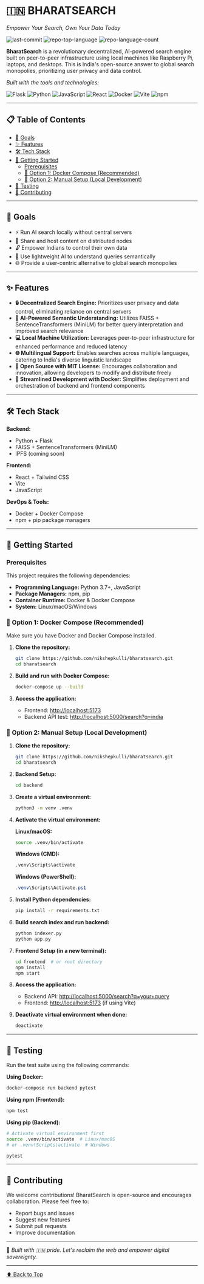 # 🇮🇳 BHARATSEARCH
*Empower Your Search, Own Your Data Today*

![last-commit](https://img.shields.io/github/last-commit/nikshepkulli/bharatsearch?style=flat&logo=git&logoColor=white&color=0080ff)
![repo-top-language](https://img.shields.io/github/languages/top/nikshepkulli/bharatsearch?style=flat&color=0080ff)
![repo-language-count](https://img.shields.io/github/languages/count/nikshepkulli/bharatsearch?style=flat&color=0080ff)

**BharatSearch** is a revolutionary decentralized, AI-powered search engine built on peer-to-peer infrastructure using local machines like Raspberry Pi, laptops, and desktops. This is India's open-source answer to global search monopolies, prioritizing user privacy and data control.

*Built with the tools and technologies:*

![Flask](https://img.shields.io/badge/Flask-000000.svg?style=flat&logo=Flask&logoColor=white)
![Python](https://img.shields.io/badge/Python-3776AB.svg?style=flat&logo=Python&logoColor=white)
![JavaScript](https://img.shields.io/badge/JavaScript-F7DF1E.svg?style=flat&logo=JavaScript&logoColor=black)
![React](https://img.shields.io/badge/React-61DAFB.svg?style=flat&logo=React&logoColor=black)
![Docker](https://img.shields.io/badge/Docker-2496ED.svg?style=flat&logo=Docker&logoColor=white)
![Vite](https://img.shields.io/badge/Vite-646CFF.svg?style=flat&logo=Vite&logoColor=white)
![npm](https://img.shields.io/badge/npm-CB3837.svg?style=flat&logo=npm&logoColor=white)

---

## 📋 Table of Contents

- [🌟 Goals](#-goals)
- [✨ Features](#-features)
- [🛠 Tech Stack](#-tech-stack)
- [🚀 Getting Started](#-getting-started)
  - [Prerequisites](#prerequisites)
  - [🔧 Option 1: Docker Compose (Recommended)](#-option-1-docker-compose-recommended)
  - [🧪 Option 2: Manual Setup (Local Development)](#-option-2-manual-setup-local-development)
- [🧪 Testing](#-testing)
- [🤝 Contributing](#-contributing)

---

## 🌟 Goals

- ⚡ Run AI search locally without central servers
- 📡 Share and host content on distributed nodes
- 🔓 Empower Indians to control their own data
- 🧠 Use lightweight AI to understand queries semantically
- 🌐 Provide a user-centric alternative to global search monopolies

---

## ✨ Features

- **🔒 Decentralized Search Engine:** Prioritizes user privacy and data control, eliminating reliance on central servers
- **🤖 AI-Powered Semantic Understanding:** Utilizes FAISS + SentenceTransformers (MiniLM) for better query interpretation and improved search relevance
- **💻 Local Machine Utilization:** Leverages peer-to-peer infrastructure for enhanced performance and reduced latency
- **🌐 Multilingual Support:** Enables searches across multiple languages, catering to India's diverse linguistic landscape
- **📜 Open Source with MIT License:** Encourages collaboration and innovation, allowing developers to modify and distribute freely
- **🐳 Streamlined Development with Docker:** Simplifies deployment and orchestration of backend and frontend components

---

## 🛠 Tech Stack

**Backend:**
- Python + Flask
- FAISS + SentenceTransformers (MiniLM)
- IPFS (coming soon)

**Frontend:**
- React + Tailwind CSS
- Vite
- JavaScript

**DevOps & Tools:**
- Docker + Docker Compose
- npm + pip package managers

---

## 🚀 Getting Started

### Prerequisites

This project requires the following dependencies:

- **Programming Language:** Python 3.7+, JavaScript
- **Package Managers:** npm, pip
- **Container Runtime:** Docker & Docker Compose
- **System:** Linux/macOS/Windows

### 🔧 Option 1: Docker Compose (Recommended)

Make sure you have Docker and Docker Compose installed.

1. **Clone the repository:**
   ```bash
   git clone https://github.com/nikshepkulli/bharatsearch.git
   cd bharatsearch
   ```

2. **Build and run with Docker Compose:**
   ```bash
   docker-compose up --build
   ```

3. **Access the application:**
   - Frontend: [http://localhost:5173](http://localhost:5173)
   - Backend API test: [http://localhost:5000/search?q=india](http://localhost:5000/search?q=india)

### 🧪 Option 2: Manual Setup (Local Development)

1. **Clone the repository:**
   ```bash
   git clone https://github.com/nikshepkulli/bharatsearch.git
   cd bharatsearch
   ```

2. **Backend Setup:**
   ```bash
   cd backend
   ```

3. **Create a virtual environment:**
   ```bash
   python3 -m venv .venv
   ```

4. **Activate the virtual environment:**
   
   **Linux/macOS:**
   ```bash
   source .venv/bin/activate
   ```
   
   **Windows (CMD):**
   ```cmd
   .venv\Scripts\activate
   ```
   
   **Windows (PowerShell):**
   ```powershell
   .venv\Scripts\Activate.ps1
   ```

5. **Install Python dependencies:**
   ```bash
   pip install -r requirements.txt
   ```

6. **Build search index and run backend:**
   ```bash
   python indexer.py
   python app.py
   ```

7. **Frontend Setup (in a new terminal):**
   ```bash
   cd frontend  # or root directory
   npm install
   npm start
   ```

8. **Access the application:**
   - Backend API: [http://localhost:5000/search?q=your+query](http://localhost:5000/search?q=your+query)
   - Frontend: [http://localhost:5173](http://localhost:5173) (if using Vite)

9. **Deactivate virtual environment when done:**
   ```bash
   deactivate
   ```

---

## 🧪 Testing

Run the test suite using the following commands:

**Using Docker:**
```bash
docker-compose run backend pytest
```

**Using npm (Frontend):**
```bash
npm test
```

**Using pip (Backend):**
```bash
# Activate virtual environment first
source .venv/bin/activate  # Linux/macOS
# or .venv\Scripts\activate  # Windows

pytest
```

---

## 🤝 Contributing

We welcome contributions! BharatSearch is open-source and encourages collaboration. Please feel free to:

- Report bugs and issues
- Suggest new features
- Submit pull requests
- Improve documentation

---

🚩 *Built with 🇮🇳 pride. Let's reclaim the web and empower digital sovereignty.*

---

[⬆ Back to Top](#-bharatsearch)
